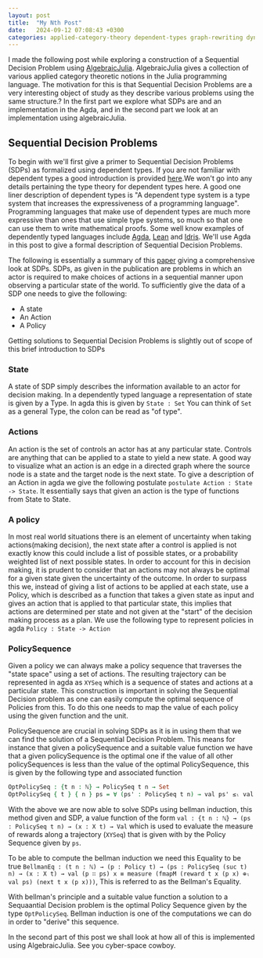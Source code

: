 ```yaml
---
layout: post
title:  "My Nth Post"
date:   2024-09-12 07:08:43 +0300
categories: applied-category-theory dependent-types graph-rewriting dynamical-systems
---
```

I made the following post while exploring a construction of a Sequential Decision Problem using [AlgebraicJulia](https://www.algebraicjulia.org/). AlgebraicJulia
gives a collection of various applied category theoretic notions in the Julia programming language. The motivation for this is that Sequential Decision Problems are
a very interesting object of study as they describe various problems using the same structure.? In the first part we explore what SDPs are and an implementation
in the Agda, and in the second part we look at an implementation using algebraicJulia.

## Sequential Decision Problems

To begin with we'll first give a primer to Sequential Decision Problems (SDPs) as formalized using dependent types. If you are not familiar with dependent types a good
introduction is provided [here](https://golem.ph.utexas.edu/category/2010/03/in_praise_of_dependent_types.html).We won't go into any details pertaining the type theory for dependent types here. A good one liner description of dependent types is
"A dependent type system is a type system that increases the expressiveness of a programming language". Programming languages that make use of dependent types are much
more expressive than ones that use simple type systems, so much so that one can use them to write mathematical proofs. Some well know examples of dependently typed
languages include [Agda](https://agda.readthedocs.io/en/v2.6.4.3-r1/getting-started/what-is-agda.html), [Lean](https://lean-lang.org/) and [Idris](https://www.idris-lang.org/). We'll use Agda in this post to give a formal description of Sequential Decision Problems.

The following is essentially a summary of this [paper](https://arxiv.org/abs/1610.07145v5) giving a comprehensive look at SDPs. SDPs, as given in the publication are problems in which an actor is
required to make choices of actions in a sequential manner upon observing a particular state of the world. To sufficiently give the data of a SDP one needs to give the
following:

- A state
- An Action
- A Policy

Getting solutions to Sequential Decision Problems is slightly out of scope of this brief introduction to SDPs

### State

A state of SDP simply describes the information available to an actor for decision making. In a dependently typed language a representation of state is given by a Type.
In agda this is given by `State : Set`
You can think of `Set` as a general Type, the colon can be read as "of type".

### Actions

An action is the set of controls an actor has at any particular state. Controls are anything that can be applied to a state to yield a new state. A good way to
visualize what an action is an edge in a directed graph where the source node is a state and the target node is the next state. To give a description of an Action in
agda we give the following postulate `postulate Action : State -> State`. It essentially says that given an action is the type of functions from State to State.

### A policy

In most real world situations there is an element of uncertainty when taking actions(making decision), the next state after a control is applied is not exactly know
this could include a list of possible states, or a probability weighted list of next possible states. In order to account for this in decision making, it is prudent to
consider that an actions may not always be optimal for a given state given the uncertainty of the outcome. In order to surpass this we, instead of giving a list of
actions to be applied at each state, use a Policy, which is described as a function that takes a given state as input and gives an action that is applied to that
particular state, this implies that actions are determined per state and not given at the "start" of the decision making process as a plan. We use the following type
to represent policies in agda `Policy : State -> Action`

### PolicySequence

Given a policy we can always make a policy sequence that traverses the "state space" using a set of actions. The resulting trajectory can be represented in agda
as `XYSeq` which is a sequence of states and actions at a particular state. This construction is important in solving the Sequential Decision problem as one can
easily compute the optimal sequence of Policies from this. To do this one needs to map the value of each policy using the given function and the unit.

PolicySequence are crucial in solving SDPs as it is in using them that we can find the solution of a Sequential Decision Problem. This means for instance that
given a policySequence and a suitable value function we have that a given policySequence is the optimal one if the value of all other policySequences is less than
the value of the optimal PolicySequence, this is given by the following type and associated function

```agda
OptPolicySeq : {t n : ℕ} → PolicySeq t n → Set
OptPolicySeq { t } { n } ps = ∀ (ps' : PolicySeq t n) → val ps' ≤ₗ val ps
```

With the above we are now able to solve SDPs using bellman induction, this method given and SDP, a value function of the form `val : {t n : ℕ} → (ps : PolicySeq t n) → (x : X t) → Val` which is used to evaluate the measure of rewards along a trajectory (`XYSeq`) that is given with by the Policy Sequence given by `ps`.

To be able to compute the bellman induction we need this Equality to be true `BellmanEq : (t n : ℕ) → (p : Policy t) → (ps : PolicySeq (suc t) n) → (x : X t) →
            val (p ∷ ps) x ≡ measure (fmapM (reward t x (p x) ⊕ₗ val ps) (next t x (p x)))`,
This is referred to as the Bellman's Equality.

With bellman's principle and a suitable value function a solution to a Sequaantial Decision problem is the optimal Policy Sequence given by the type
`OptPolicySeq`. Bellman induction is one of the computations we can do in order to "derive" this sequence.

In the second part of this post we shall look at how all of this is implemented using AlgebraicJulia. See you cyber-space cowboy.
